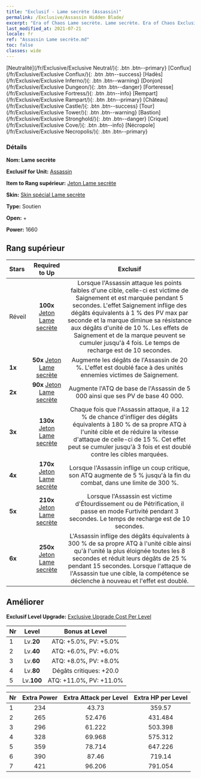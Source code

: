 ```yaml
---
title: "Exclusif - Lame secrète (Assassin)"
permalink: /Exclusive/Assassin Hidden Blade/
excerpt: "Era of Chaos Lame secrète. Lame secrète. Era of Chaos Exclusif Lame secrète. Assassin Exclusif."
last_modified_at: 2021-07-21
locale: fr
ref: "Assassin Lame secrète.md"
toc: false
classes: wide
---
```

 [Neutralité](/fr/Exclusive/Exclusive Neutral/){: .btn .btn--primary} [Conflux](/fr/Exclusive/Exclusive Conflux/){: .btn .btn--success} [Hadès](/fr/Exclusive/Exclusive Inferno/){: .btn .btn--warning} [Donjon](/fr/Exclusive/Exclusive Dungeon/){: .btn .btn--danger} [Forteresse](/fr/Exclusive/Exclusive Fortress/){: .btn .btn--info} [Rempart](/fr/Exclusive/Exclusive Rampart/){: .btn .btn--primary} [Château](/fr/Exclusive/Exclusive Castle/){: .btn .btn--success} [Tour](/fr/Exclusive/Exclusive Tower/){: .btn .btn--warning} [Bastion](/fr/Exclusive/Exclusive Stronghold/){: .btn .btn--danger} [Crique](/fr/Exclusive/Exclusive Cove/){: .btn .btn--info} [Nécropole](/fr/Exclusive/Exclusive Necropolis/){: .btn .btn--primary} 

### Détails
 **Nom: Lame secrète** 

 **Exclusif for Unit:** [Assassin](/fr/units/Assassin/) 

 **Item to Rang supérieur:** [Jeton Lame secrète](/fr/Items/con_2200/)

 **Skin:** [Skin spécial Lame secrète](/fr/Items/con_2199/)

 **Type:** Soutien

 **Open:** +

 **Power:** 1660

## Rang supérieur

  |     Stars    |  Required to Up | Exclusif |
  |:-------------|:---------------:|:---------------:|
  |  Réveil  | **100x** [Jeton Lame secrète](/fr/Items/con_2200/) | Lorsque l'Assassin attaque les points faibles d'une cible, celle-ci est victime de Saignement et est marquée pendant 5 secondes. L'effet Saignement inflige des dégâts équivalents à 1 % des PV max par seconde et la marque diminue sa résistance aux dégâts d'unité de 10 %. Les effets de Saignement et de la marque peuvent se cumuler jusqu'à 4 fois. Le temps de recharge est de 10 secondes. |
  | **1x** <i class="fas fa-star"/> | **50x** [Jeton Lame secrète](/fr/Items/con_2200/) | Augmente les dégâts de l'Assassin de 20 %. L'effet est doublé face à des unités ennemies victimes de Saignement. |
  | **2x** <i class="fas fa-star"/> | **90x** [Jeton Lame secrète](/fr/Items/con_2200/) | Augmente l'ATQ de base de l'Assassin de 5 000 ainsi que ses PV de base 40 000. |
  | **3x** <i class="fas fa-star"/> | **130x** [Jeton Lame secrète](/fr/Items/con_2200/) | Chaque fois que l'Assassin attaque, il a 12 % de chance d'infliger des dégâts équivalents à 180 % de sa propre ATQ à l'unité cible et de réduire la vitesse d'attaque de celle-ci de 15 %. Cet effet peut se cumuler jusqu'à 3 fois et est doublé contre les cibles marquées. |
  | **4x** <i class="fas fa-star"/> | **170x** [Jeton Lame secrète](/fr/Items/con_2200/) | Lorsque l'Assassin inflige un coup critique, son ATQ augmente de 5 % jusqu'à la fin du combat, dans une limite de 300 %. |
  | **5x** <i class="fas fa-star"/> | **210x** [Jeton Lame secrète](/fr/Items/con_2200/) | Lorsque l'Assassin est victime d'Étourdissement ou de Pétrification, il passe en mode Furtivité pendant 3 secondes. Le temps de recharge est de 10 secondes. |
  | **6x** <i class="fas fa-star"/> | **250x** [Jeton Lame secrète](/fr/Items/con_2200/) | L'Assassin inflige des dégâts équivalents à 300 % de sa propre ATQ à l'unité cible ainsi qu'à l'unité la plus éloignée toutes les 8 secondes et réduit leurs dégâts de 25 % pendant 15 secondes. Lorsque l'attaque de l'Assassin tue une cible, la compétence se déclenche à nouveau et l'effet est doublé. |


## Améliorer
 **Exclusif Level Upgrade:** [Exclusive Upgrade Cost Per Level](/Exclusive/ExclusiveUpgradeCostPerLevel/)

  |  Nr  |   Level  | Bonus at Level |
  |:-----|:--------:|:--------------:|
  | 1 | Lv.**20** | ATQ: +5.0%, PV: +5.0% |
  | 2 | Lv.**40** | ATQ: +6.0%, PV: +6.0% |
  | 3 | Lv.**60** | ATQ: +8.0%, PV: +8.0% |
  | 4 | Lv.**80** | Dégâts critiques: +20.0 |
  | 5 | Lv.**100** | ATQ: +11.0%, PV: +11.0% |


  |  Nr  |  Extra Power | Extra Attack per Level | Extra HP per Level |
  |:-----|:--------:|:--------:|:--------:|
  | 1 | 234 | 43.73 | 359.57 |
  | 2 | 265 | 52.476 | 431.484 |
  | 3 | 296 | 61.222 | 503.398 |
  | 4 | 328 | 69.968 | 575.312 |
  | 5 | 359 | 78.714 | 647.226 |
  | 6 | 390 | 87.46 | 719.14 |
  | 7 | 421 | 96.206 | 791.054 |



